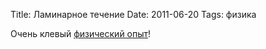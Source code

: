 Title: Ламинарное течение
Date: 2011-06-20
Tags: физика

<div class="text">Очень клевый <a href="http://youtu.be/p08_KlTKP50">физический опыт</a>!</div>